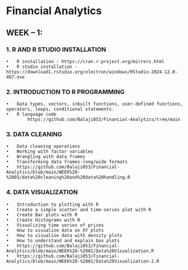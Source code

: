 # Financial Analytics

## WEEK – 1:
### 1.	R AND R STUDIO INSTALLATION
    •	R installation - https://cran.r-project.org/mirrors.html
    •	R studio installation - https://download1.rstudio.org/electron/windows/RStudio-2024.12.0-467.exe
### 2.	INTRODUCTION TO R PROGRAMMING
    •	Data types, vectors, inbuilt functions, user-defined functions, operators, loops, conditional statements.
    •	R language code
            https://github.com/Balaji053/Financial-Analytics/tree/main
### 3.	DATA CLEANING
    •	Data cleaning operations
    •	Working with factor variables
    •	Wrangling with data frames
    •	Transforming data frames-long/wide formats
    •	https://github.com/Balaji053/Financial-Analytics/blob/main/WEEK%20-%2001/data%20cleaning%20and%20data%20handling.R
### 4.	DATA VISUALIZATION
    •	Introduction to plotting with R
    •	Create a simple scatter and time-series plot with R
    •	Create Bar plots with R
    •	Create Histograms with R
    •	Visualizing time series of prices
    •	How to visualize data on XY plots
    •	How to visualize data with density plots
    •	How to understand and explain box plots
    •	https://github.com/Balaji053/Financial-Analytics/blob/main/WEEK%20-%2001/Data%20Visualization.R
    •	https://github.com/Balaji053/Financial-Analytics/blob/main/WEEK%20-%2001/Data%20Visualization-2.R

